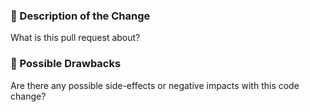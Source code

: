 <!-- 
  ## Hello and welcome!

  Consider creating an issue or link to an existing one before submitting the pull request. Thanks!
-->

### 📝 Description of the Change

What is this pull request about?

### 🐛 Possible Drawbacks

Are there any possible side-effects or negative impacts with this code change?
